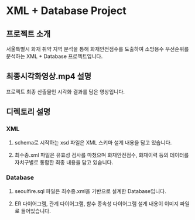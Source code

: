 # XML + Database Project


## 프로젝트 소개
서울특별시 화재 취약 지역 분석을 통해 화재안전점수를 도출하여 소방용수 우선순위를 분석하는 XML + Database 프로젝트입니다.


## 최종시각화영상.mp4 설명
프로젝트 최종 산출물인 시각화 결과를 담은 영상입니다.

## 디렉토리 설명
### XML
1. schema로 시작하는 xsd 파일은 XML 스키마 설계 내용을 담고 있습니다.

2. 최수종.xml 파일은 유효성 검사를 마쳤으며 화재안전점수, 화재이력 등의 데이터를 자치구별로 통합한 최종 내용을 담고 있습니다.

### Database
1. seoulfire.sql 파일은 최수종.xml을 기반으로 설계한 Database입니다.

2. ER 다이어그램, 관계 다이어그램, 함수 종속성 다이어그램 설계 내용이 이미지 파일로 들어있습니다.
